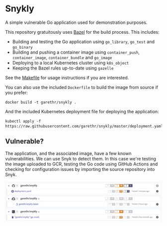 # Snykly

A simple vulnerable Go application used for demonstration purposes.

This repository gratuitously uses [Bazel](https://bazel.build/) for the build process. This includes:

* Building and testing the Go application using `go_library`, `go_test` and `go_binary`
* Building and pushing a container image using `container_push`, `container_image`, `container_bundle` and `go_image`
* Deploying to a local Kubernetes cluster using `k8s_object`
* Keeping the Bazel rules up-to-date using `gazelle`

See the [Makefile](Makefile) for usage instructions if you are interested.

You can also use the included `Dockerfile` to build the image from source if you prefer:

```
docker build -t garethr/snykly .
```

And the included Kubernetes deployment file for deploying the application:

```
kubectl apply -f https://raw.githubusercontent.com/garethr/snykly/master/deployment.yaml
```


## Vulnerable?

The application, and the associated image, have a few known vulnerabilities. We can use Snyk to detect them. In this case we're testing the image uploaded to GCR, testing the Go code using GitHub Actions and checking for configuration issues by importing the source repository into Snyk.

![Snykly in Snyk](assets/snyk.png)
